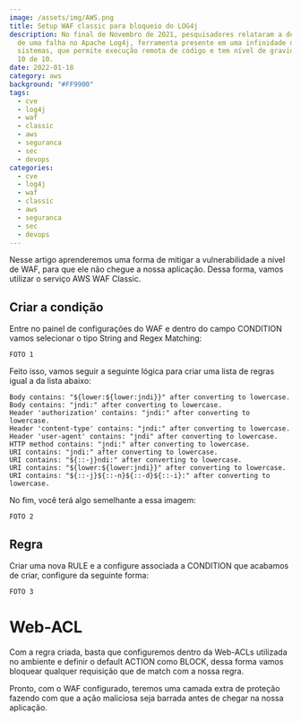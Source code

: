 ```yaml
---
image: /assets/img/AWS.png
title: Setup WAF classic para bloqueio do LOG4j
description: No final de Novembro de 2021, pesquisadores relataram a descoberta
  de uma falha no Apache Log4j, ferramenta presente em uma infinidade de
  sistemas, que permite execução remota de código e tem nível de gravidade CVSS
  10 de 10.
date: 2022-01-18
category: aws
background: "#FF9900"
tags:
  - cve
  - log4j
  - waf
  - classic
  - aws
  - seguranca
  - sec
  - devops
categories:
  - cve
  - log4j
  - waf
  - classic
  - aws
  - seguranca
  - sec
  - devops
---
```


Nesse artigo aprenderemos uma forma de mitigar a vulnerabilidade a nível de WAF, para que ele não chegue a nossa aplicação. Dessa forma, vamos utilizar o serviço AWS WAF Classic.


## Criar a condição

Entre no painel de configurações do WAF e dentro do campo CONDITION vamos selecionar o tipo String and Regex Matching:

```
FOTO 1
```

Feito isso, vamos seguir a seguinte lógica para criar uma lista de regras igual a da lista abaixo:

```
Body contains: "${lower:${lower:jndi}}" after converting to lowercase.
Body contains: "jndi:" after converting to lowercase.
Header 'authorization' contains: "jndi:" after converting to lowercase.
Header 'content-type' contains: "jndi:" after converting to lowercase.
Header 'user-agent' contains: "jndi" after converting to lowercase.
HTTP method contains: "jndi:" after converting to lowercase.
URI contains: "jndi:" after converting to lowercase.
URI contains: "${::-j}ndi:" after converting to lowercase.
URI contains: "${lower:${lower:jndi}}" after converting to lowercase.
URI contains: "${::-j}${::-n}${::-d}${::-i}:" after converting to lowercase.
```

No fim, você terá algo semelhante a essa imagem:

```
FOTO 2
```

## Regra

Criar uma nova RULE e a configure associada a CONDITION que acabamos de criar, configure da seguinte forma:

```
FOTO 3
```


# Web-ACL

Com a regra criada, basta que configuremos dentro da Web-ACLs utilizada no ambiente e definir o default ACTION como
BLOCK, dessa forma vamos bloquear qualquer requisição que de match com a nossa regra.


Pronto, com o WAF configurado, teremos uma camada extra de proteção fazendo com que a ação maliciosa seja barrada antes de chegar na nossa aplicação.
